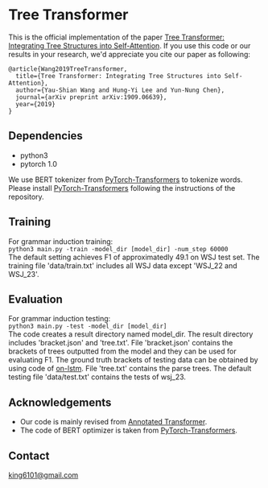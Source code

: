 # Tree Transformer
This is the official implementation of the paper [Tree Transformer: Integrating Tree Structures into Self-Attention](http://arxiv.org/abs/1909.06639). If you use this code or our results in your research, we'd appreciate you cite our paper as following:

```
@article{Wang2019TreeTransformer,
  title={Tree Transformer: Integrating Tree Structures into Self-Attention},
  author={Yau-Shian Wang and Hung-Yi Lee and Yun-Nung Chen},
  journal={arXiv preprint arXiv:1909.06639},
  year={2019}
}
```

## Dependencies

* python3
* pytorch 1.0

We use BERT tokenizer from [PyTorch-Transformers](https://github.com/huggingface/pytorch-transformers) to tokenize words. Please install [PyTorch-Transformers](https://github.com/huggingface/pytorch-transformers) following the instructions of the repository.  


## Training
For grammar induction training:  
```python3 main.py -train -model_dir [model_dir] -num_step 60000```  
The default setting achieves F1 of approximatedly 49.1 on WSJ test set. The training file 'data/train.txt' includes all WSJ data except 'WSJ_22 and WSJ_23'.   

## Evaluation
For grammar induction testing:  
```python3 main.py -test -model_dir [model_dir]```  
The code creates a result directory named model_dir. The result directory includes 'bracket.json' and 'tree.txt'. File 'bracket.json' contains the brackets of trees outputted from the model and they can be used for evaluating F1. The ground truth brackets of testing data can be obtained by using code of [on-lstm](https://github.com/yikangshen/Ordered-Neurons). File 'tree.txt' contains the parse trees. The default testing file 'data/test.txt' contains the tests of wsj_23.   

## Acknowledgements
* Our code is mainly revised from [Annotated Transformer](http://nlp.seas.harvard.edu/2018/04/03/attention.html).  
* The code of BERT optimizer is taken from [PyTorch-Transformers](https://github.com/huggingface/pytorch-transformers).  

## Contact
king6101@gmail.com  
